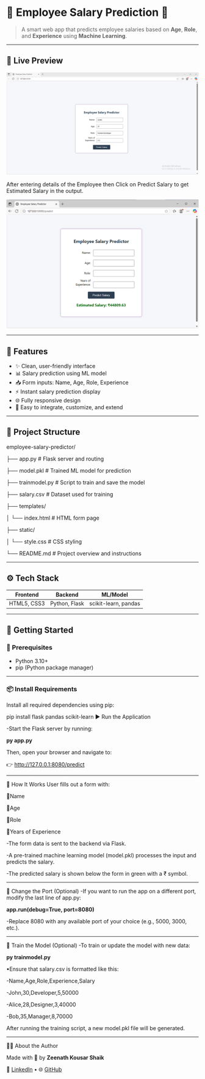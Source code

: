 # 💼 Employee Salary Prediction 🔮

> A smart web app that predicts employee salaries based on **Age**, **Role**, and **Experience** using **Machine Learning**.

---

## 📸 Live Preview

![App Preview](screenshot1.png)

After entering details of the Employee then Click on Predict Salary to get Estimated Salary in the output.

![App Preview](screenshot.png)

---

## 🧠 Features

- ✨ Clean, user-friendly interface
- 📊 Salary prediction using ML model
- 📥 Form inputs: Name, Age, Role, Experience
- ⚡ Instant salary prediction display
- 🌐 Fully responsive design
- 🧩 Easy to integrate, customize, and extend

---

## 📁 Project Structure

employee-salary-predictor/

├── app.py # Flask server and routing

├── model.pkl # Trained ML model for prediction

├── trainmodel.py # Script to train and save the model

├── salary.csv # Dataset used for training

├── templates/

│ └── index.html # HTML form page

├── static/

│ └── style.css # CSS styling

└── README.md # Project overview and instructions


---

## ⚙️ Tech Stack

| Frontend     | Backend       | ML/Model            |
|--------------|---------------|---------------------|
| HTML5, CSS3  | Python, Flask | scikit-learn, pandas |

---

## 🚀 Getting Started

### 🔧 Prerequisites

- Python 3.10+
- pip (Python package manager)

---

### 📦 Install Requirements

Install all required dependencies using pip:


pip install flask pandas scikit-learn
▶️ Run the Application



-Start the Flask server by running:

**py app.py**

Then, open your browser and navigate to:

👉 http://127.0.0.1:8080/predict

---

🔁 How It Works
User fills out a form with:

💠Name

💠Age

💠Role

💠Years of Experience




-The form data is sent to the backend via Flask.



-A pre-trained machine learning model (model.pkl) processes the input and predicts the salary.



-The predicted salary is shown below the form in green with a ₹ symbol.

---



🔄 Change the Port (Optional)
-If you want to run the app on a different port, modify the last line of app.py:

**app.run(debug=True, port=8080)**



-Replace 8080 with any available port of your choice (e.g., 5000, 3000, etc.).

---

🧪 Train the Model (Optional)
-To train or update the model with new data:

**py trainmodel.py**



▪Ensure that salary.csv is formatted like this:

-Name,Age,Role,Experience,Salary



-John,30,Developer,5,50000


-Alice,28,Designer,3,40000


-Bob,35,Manager,8,70000


After running the training script, a new model.pkl file will be generated.

---

🙋‍♀️ About the Author

Made with 💖 by **Zeenath Kousar Shaik**

🔗 [LinkedIn](https://www.linkedin.com/in/zeenath-kousar-shaik-642742323/) • 🌐 [GitHub](https://github.com/shaik-zeenath-kousar)

